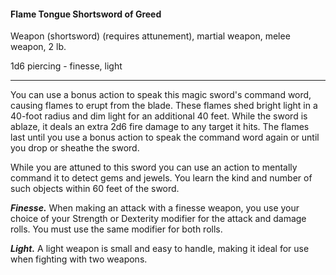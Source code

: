 #### Flame Tongue Shortsword of Greed

Weapon (shortsword) (requires attunement), martial weapon, melee weapon, 2 lb.

1d6 piercing  - finesse, light

---

You can use a bonus action to speak this magic sword's command word, causing flames to erupt from the blade. These flames shed bright light in a 40-foot radius and dim light for an additional 40 feet. While the sword is ablaze, it deals an extra 2d6 fire damage to any target it hits. The flames last until you use a bonus action to speak the command word again or until you drop or sheathe the sword.

While you are attuned to this sword you can use an action to mentally command it to detect gems and jewels. You learn the kind and number of such objects within 60 feet of the sword.

***Finesse.*** When making an attack with a finesse weapon, you use your choice of your Strength or Dexterity modifier for the attack and damage rolls. You must use the same modifier for both rolls.

***Light.*** A light weapon is small and easy to handle, making it ideal for use when fighting with two weapons.



